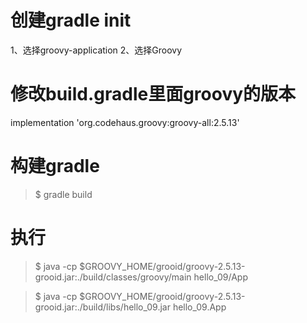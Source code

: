 创建gradle init
===============
1、选择groovy-application
2、选择Groovy

修改build.gradle里面groovy的版本
==============================
implementation 'org.codehaus.groovy:groovy-all:2.5.13'

构建gradle
==========
> $ gradle build

执行
===
> $ java -cp $GROOVY_HOME/grooid/groovy-2.5.13-grooid.jar:./build/classes/groovy/main hello_09/App

> $ java -cp $GROOVY_HOME/grooid/groovy-2.5.13-grooid.jar:./build/libs/hello_09.jar hello_09.App
